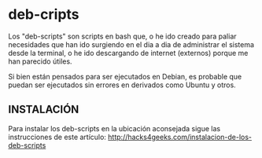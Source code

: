 # deb-cripts

Los "deb-scripts" son scripts en bash que, o he ido creado para paliar necesidades que han ido surgiendo en el dia a dia de administrar el sistema desde la terminal, o he ido descargando de internet (externos) porque me han parecido útiles.

Si bien están pensados para ser ejecutados en Debian, es probable que puedan ser ejecutados sin errores en derivados como Ubuntu y otros.

## INSTALACIÓN

Para instalar los deb-scripts en la ubicación aconsejada sigue las instrucciones de este artículo: http://hacks4geeks.com/instalacion-de-los-deb-scripts
